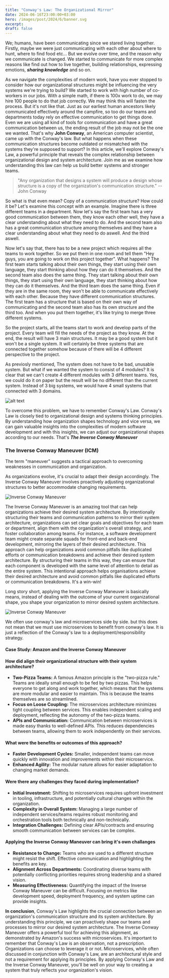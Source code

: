 ```yaml
---
title: "Conway's Law: The Organizational Mirror"
date: 2024-06-16T23:00:00+03:00
hero: /images/post/2024/6/banner.svg
excerpt:
draft: false
---
```


We; humans, have been communicating since we stared living together. Firstly, maybe we were just communicating with each other about where to hunt, where to find food etc... But we evolve over time, and the reason why we communicate is changed. We started to communicate for more complex reasons like find out how to live together, building relationships, expressing emotions, **_sharing knowledge_** and so on.

As we navigate the complexities of modern work, have you ever stopped to consider how our organizational structures might be influencing the very systems we're trying to build? We started to work with high number of co-workers in our jobs. With a simple math, if there is 100x work to do, we may hire 100 people to do that job correctly. We may think this will fasten the process. But it's not like that. Just as our earliest human ancestors likely communicated effectively around the campfire, so too do our teams and departments today rely on effective communication to get things done. Even we are using all kind of tools for communication and have a great communication between us, the ending result of the job may not be the one we wanted. That's why **John Conway**, an American computer scientist, came up with the Conway's law. But what happens when these communication structures become outdated or mismatched with the systems they're supposed to support? In this article, we'll explore Conway's Law, a powerful principle that reveals the complex relationship between organizational design and system architecture. Join me as we examine how understanding this law can help us build better systems and stronger teams.

> "Any organization that designs a system will produce a design whose structure is a copy of the organization's communication structure." -- John Conway

So what is that even mean? Copy of a communication structure? How could it be?
Let's examine this concept with an example. Imagine there is three different teams in a department. Now let's say the first team has a very good communication between them, they know each other well, they have a clear understanding about what they need to do. And the second team also has a great communication structure among themselves and they have a clear understanding about what they need to do aswell. And the third aswell.

Now let's say that, there has to be a new project which requires all the teams to work together. So we put them in one room and tell them "Hey guys, you are going to work on this project together". What happens? The first team starts talking about their own things, they start using their own language, they start thinking about how they can do it themselves. And the second team also does the same thing. They start talking about their own things, they start using their own language, they start thinking about how they can do it themselves. And the third team does the same thing. Even if they are in the same room, they won't be able to communicate effectively with each other. Because they have different communication structures. The first team has a structure that is based on their own way of communicating and the second team also has its own structure and the third too. And when you put them together, it's like trying to merge three different systems.

So the project starts, all the teams start to work and develop parts of the project. Every team will fill the needs of the project as they know. At the end, the result will have 3 main structures. It may be a good system but it won't be a single system. It will certainly be three systems that are connected together somehow because of there will be 4 different perspective to the project.

As previosly mentioned, The system does not have to be bad, unusable system. But what if we wanted the system to consist of 4 modules? It is clear that we can't create 4 different modules with 3 different teams. Yes, we could do it on paper but the result will be no different than the current system. Instead of 3 big systems, we would have 4 small systems that connected with 3 domains.

![alt text](/images/post/2024/6/conway.svg)

To overcome this problem, we have to remember Conway's Law. Conway's Law is closely tied to organizational design and systems thinking principles. By understanding how organization shapes technology and vice versa, we can gain valuable insights into the complexities of modern software development and with this insights, we can adjust our organizational shapes according to our needs. That's **_The Inverse Conway Maneuver_**

### The Inverse Conway Maneuver (ICM)

The term "maneuver" suggests a tactical approach to overcoming weaknesses in communication and organization.

As organizations evolve, it's crucial to adapt their design accordingly. The Inverse Conway Maneuver involves proactively adjusting organizational structures to better accommodate changing requirements.

![Inverse Conway Maneuver](/images/post/2024/6/inverse_conway_0.svg)

The Inverse Conway Maneuver is an amazing tool that can help organizations achieve their desired system architecture. By intentionally structuring their teams and communication patterns to mirror their system architecture, organizations can set clear goals and objectives for each team or department, align them with the organization's overall strategy, and foster collaboration among teams. For instance, a software development team might create separate squads for front-end and back-end development, mirroring the layers of their desired architecture. This approach can help organizations avoid common pitfalls like duplicated efforts or communication breakdowns and achieve their desired system architecture. By structuring their teams in this way, they can ensure that each component is developed with the same level of attention to detail as the entire system. This intentional approach helps organisations achieve their desired architecture and avoid common pitfalls like duplicated efforts or communication breakdowns. It's a win-win!

Long story short, applying the Inverse Conway Maneuver is basically means, instead of dealing with the outcome of your current organizational shape, you shape your organization to mirror desired system architecture.

![Inverse Conway Maneuver](/images/post/2024/6/inverse_conway_1.svg)

We often use conway's law and microservices side by side. but this does not mean that we must use microservices to benefit from conway's law. It is just a reflection of the Conway's law to a deployment/responsibility strategy.

#### Case Study: Amazon and the Inverse Conway Maneuver

#### How did align their organizational structure with their system architecture?

- **Two-Pizza Teams:** A famous Amazon principle is the "two-pizza rule." Teams are ideally small enough to be fed by two pizzas. This helps everyone to get along and work together, which means that the systems are more modular and easier to maintain. This is because the teams themselves are so streamlined.
- **Focus on Loose Coupling:** The microservices architecture minimizes tight coupling between services. This enables independent scaling and deployment, reflecting the autonomy of the two-pizza teams.
- **APIs and Communication:** Communication between microservices is made easy thanks to well-defined APIs. This reduces dependencies between teams, allowing them to work independently on their services.

#### What were the benefits or outcomes of this approach?

- **Faster Development Cycles:** Smaller, independent teams can move quickly with innovation and improvements within their microservice.
- **Enhanced Agility:** The modular nature allows for easier adaptation to changing market demands.

#### Were there any challenges they faced during implementation?

- **Initial Investment:** Shifting to microservices requires upfront investment in tooling, infrastructure, and potentially cultural changes within the organization.
- **Complexity in Overall System:** Managing a large number of independent services/teams requires robust monitoring and orchestration tools both technically and non-technically.
- **Integration Challenges:** Defining clear APIs/contracts and ensuring smooth communication between services can be complex.

#### Applying the Inverse Conway Maneuver can bring it's own challanges

- **Resistance to Change:** Teams who are used to a different structure might resist the shift. Effective communication and highlighting the benefits are key.
- **Alignment Across Departments:** Coordinating diverse teams with potentially conflicting priorities requires strong leadership and a shared vision.
- **Measuring Effectiveness:** Quantifying the impact of the Inverse Conway Maneuver can be difficult. Focusing on metrics like development speed, deployment frequency, and system uptime can provide insights.

**In conclusion**, Conway's Law highlights the crucial connection between an organization's communication structure and its system architecture. By understanding this principle, we can proactively shape our teams and processes to mirror our desired system architecture. The Inverse Conway Maneuver offers a powerful tool for achieving this alignment, as demonstrated by Amazon's success with microservices. It's important to remember that Conway's Law is an observation, not a prescription. Organizations can choose to leverage it or not. Microservices, while often discussed in conjunction with Conway's Law, are an architectural style and not a requirement for applying its principles. By applying Conway's Law and the Inverse Conway Maneuver, you'll be well on your way to creating a system that truly reflects your organization's vision.
